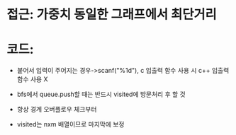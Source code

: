 # 접근: 가중치 동일한 그래프에서 최단거리

# 코드:

- 붙어서 입력이 주어지는 경우->scanf("%1d"), c 입출력 함수 사용 시 c++ 입출력 함수 사용 X

- bfs에서 queue.push할 때는 반드시 visited에 방문처리 후 할 것

- 항상 경계 오버플로우 체크부터

- visited는 nxm 배열이므로 마지막에 보정